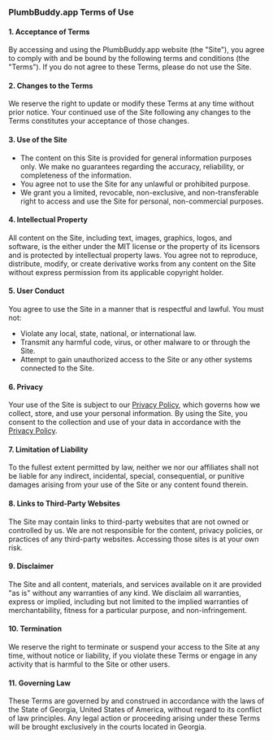 ### PlumbBuddy.app Terms of Use

#### 1. Acceptance of Terms
By accessing and using the PlumbBuddy.app website (the "Site"), you agree to comply with and be bound by the following terms and conditions (the "Terms"). If you do not agree to these Terms, please do not use the Site.

#### 2. Changes to the Terms
We reserve the right to update or modify these Terms at any time without prior notice. Your continued use of the Site following any changes to the Terms constitutes your acceptance of those changes.

#### 3. Use of the Site
* The content on this Site is provided for general information purposes only. We make no guarantees regarding the accuracy, reliability, or completeness of the information.
* You agree not to use the Site for any unlawful or prohibited purpose.
* We grant you a limited, revocable, non-exclusive, and non-transferable right to access and use the Site for personal, non-commercial purposes.

#### 4. Intellectual Property
All content on the Site, including text, images, graphics, logos, and software, is the either under the MIT license or the property of its licensors and is protected by intellectual property laws. You agree not to reproduce, distribute, modify, or create derivative works from any content on the Site without express permission from its applicable copyright holder.

#### 5. User Conduct
You agree to use the Site in a manner that is respectful and lawful. You must not:
* Violate any local, state, national, or international law.
* Transmit any harmful code, virus, or other malware to or through the Site.
* Attempt to gain unauthorized access to the Site or any other systems connected to the Site.

#### 6. Privacy
Your use of the Site is subject to our [Privacy Policy](/privacy-policy), which governs how we collect, store, and use your personal information. By using the Site, you consent to the collection and use of your data in accordance with the [Privacy Policy](/privacy-policy).

#### 7. Limitation of Liability
To the fullest extent permitted by law, neither we nor our affiliates shall not be liable for any indirect, incidental, special, consequential, or punitive damages arising from your use of the Site or any content found therein.

#### 8. Links to Third-Party Websites
The Site may contain links to third-party websites that are not owned or controlled by us. We are not responsible for the content, privacy policies, or practices of any third-party websites. Accessing those sites is at your own risk.

#### 9. Disclaimer
The Site and all content, materials, and services available on it are provided "as is" without any warranties of any kind. We disclaim all warranties, express or implied, including but not limited to the implied warranties of merchantability, fitness for a particular purpose, and non-infringement.

#### 10. Termination
We reserve the right to terminate or suspend your access to the Site at any time, without notice or liability, if you violate these Terms or engage in any activity that is harmful to the Site or other users.

#### 11. Governing Law
These Terms are governed by and construed in accordance with the laws of the State of Georgia, United States of America, without regard to its conflict of law principles. Any legal action or proceeding arising under these Terms will be brought exclusively in the courts located in Georgia.
